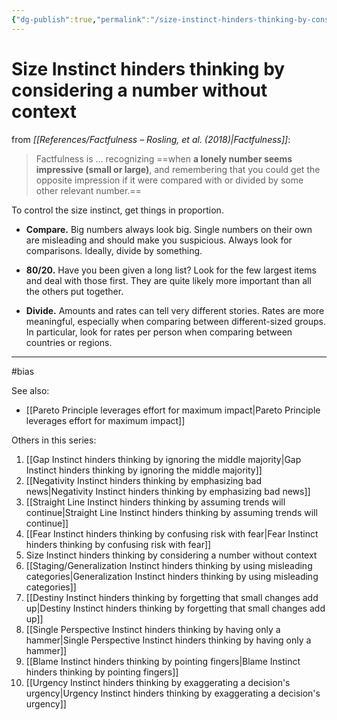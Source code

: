```yaml
---
{"dg-publish":true,"permalink":"/size-instinct-hinders-thinking-by-considering-a-number-without-context/"}
---
```



# Size Instinct hinders thinking by considering a number without context

from *[[References/Factfulness – Rosling, et al. (2018)\|Factfulness]]*:

> Factfulness is … recognizing ==when **a lonely number seems impressive (small or large)**, and remembering that you could get the opposite impression if it were compared with or divided by some other relevant number.==

To control the size instinct, get things in proportion.

- **Compare.** Big numbers always look big. Single numbers on their own are misleading and should make you suspicious. Always look for comparisons. Ideally, divide by something.

- **80/20.** Have you been given a long list? Look for the few largest items and deal with those first. They are quite likely more important than all the others put together.

- **Divide.** Amounts and rates can tell very different stories. Rates are more meaningful, especially when comparing between different-sized groups. In particular, look for rates per person when comparing between countries or regions.

---
#bias 

See also:
- [[Pareto Principle leverages effort for maximum impact\|Pareto Principle leverages effort for maximum impact]]

Others in this series:
1. [[Gap Instinct hinders thinking by ignoring the middle majority\|Gap Instinct hinders thinking by ignoring the middle majority]]
2. [[Negativity Instinct hinders thinking by emphasizing bad news\|Negativity Instinct hinders thinking by emphasizing bad news]]
3. [[Straight Line Instinct hinders thinking by assuming trends will continue\|Straight Line Instinct hinders thinking by assuming trends will continue]]
4. [[Fear Instinct hinders thinking by confusing risk with fear\|Fear Instinct hinders thinking by confusing risk with fear]]
5. Size Instinct hinders thinking by considering a number without context
6. [[Staging/Generalization Instinct hinders thinking by using misleading categories\|Generalization Instinct hinders thinking by using misleading categories]]
7. [[Destiny Instinct hinders thinking by forgetting that small changes add up\|Destiny Instinct hinders thinking by forgetting that small changes add up]]
8. [[Single Perspective Instinct hinders thinking by having only a hammer\|Single Perspective Instinct hinders thinking by having only a hammer]]
9. [[Blame Instinct hinders thinking by pointing fingers\|Blame Instinct hinders thinking by pointing fingers]]
10. [[Urgency Instinct hinders thinking by exaggerating a decision's urgency\|Urgency Instinct hinders thinking by exaggerating a decision's urgency]]
